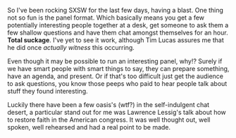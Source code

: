So I've been rocking SXSW for the last few days, having a blast.  One thing not so fun is the panel format. Which basically means you get a few potentially interesting people together at a desk, get someone to ask them a few shallow questions and have them chat amongst themselves for an hour. **Total suckage**. I've yet to see it work, although Tim Lucas assures me that he did once *actually witness* this occurring. 

Even though it may be possible to run an interesting panel, why!? Surely if we have smart people with smart things to say, they can prepare something, have an agenda, and present. Or if that's too difficult just get the audience to ask questions, you know those peeps who paid to hear people talk about stuff they found interesting.

Luckily there have been a few oasis's (wtf?) in the self-indulgent chat desert, a particular stand out for me was Lawrence Lessig's talk about how to restore faith in the American congress. It was well thought out, well spoken, well rehearsed and had a real point to be made.